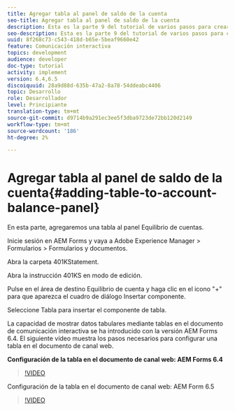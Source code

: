 ```yaml
---
title: Agregar tabla al panel de saldo de la cuenta
seo-title: Agregar tabla al panel de saldo de la cuenta
description: Esta es la parte 9 del tutorial de varios pasos para crear su primer documento de comunicación interactivo. En esta parte, agregaremos una tabla al panel Equilibrio de cuentas.
seo-description: Esta es la parte 9 del tutorial de varios pasos para crear su primer documento de comunicación interactivo. En esta parte, agregaremos una tabla al panel Equilibrio de cuentas.
uuid: 8f268c73-c543-418d-b65e-5beaf9660e42
feature: Comunicación interactiva
topics: development
audience: developer
doc-type: tutorial
activity: implement
version: 6.4,6.5
discoiquuid: 28a9d88d-635b-47a2-8a78-54ddeabc4406
topic: Desarrollo
role: Desarrollador
level: Principiante
translation-type: tm+mt
source-git-commit: d9714b9a291ec3ee5f3dba9723de72bb120d2149
workflow-type: tm+mt
source-wordcount: '186'
ht-degree: 2%

---
```



# Agregar tabla al panel de saldo de la cuenta{#adding-table-to-account-balance-panel}

En esta parte, agregaremos una tabla al panel Equilibrio de cuentas.

Inicie sesión en AEM Forms y vaya a Adobe Experience Manager > Formularios > Formularios y documentos.

Abra la carpeta 401KStatement.

Abra la instrucción 401KS en modo de edición.

Pulse en el área de destino Equilibrio de cuenta y haga clic en el icono &quot;+&quot; para que aparezca el cuadro de diálogo Insertar componente.

Seleccione Tabla para insertar el componente de tabla.

La capacidad de mostrar datos tabulares mediante tablas en el documento de comunicación interactiva se ha introducido con la versión AEM Forms 6.4. El siguiente vídeo muestra los pasos necesarios para configurar una tabla en el documento de canal web.

**Configuración de la tabla en el documento de canal web: AEM Forms 6.4**

>[!VIDEO](https://video.tv.adobe.com/v/22360/?quality=9&learn=on)

Configuración de la tabla en el documento de canal web: AEM Form 6.5

>[!VIDEO](https://video.tv.adobe.com/v/27847?quality=9&learn=on)


